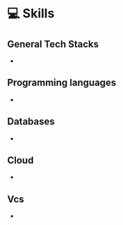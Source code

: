 # 💻 Skills

## General Tech Stacks
-

## Programming languages
-

## Databases
-

## Cloud
-

## Vcs
- 